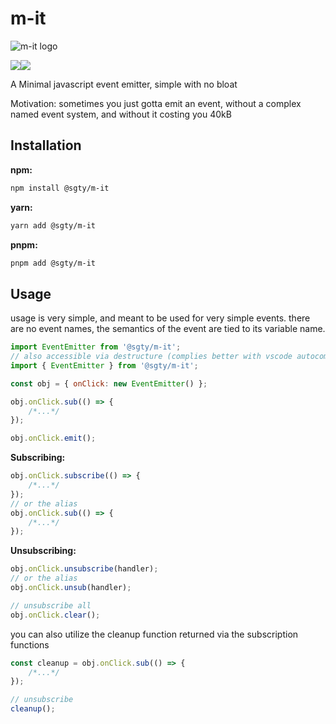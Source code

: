 # m-it

![m-it logo](https://github.com/LeRedditBro/m-it/blob/main/images/m-it.svg)

<p>
<img src="https://img.shields.io/badge/-No%20Dependencies%20%F0%9F%8D%83-brightgreen"/><img src="https://img.shields.io/bundlephobia/min/m-it"/>
</p>

A Minimal javascript event emitter, simple with no bloat

Motivation:
sometimes you just gotta emit an event, without a complex named event system, and without it costing you 40kB

## Installation

**npm:**

```bash
npm install @sgty/m-it
```

**yarn:**

```bash
yarn add @sgty/m-it
```

**pnpm:**

```bash
pnpm add @sgty/m-it
```

## Usage

usage is very simple, and meant to be used for very simple events.
there are no event names, the semantics of the event are tied to its variable name.

```js
import EventEmitter from '@sgty/m-it';
// also accessible via destructure (complies better with vscode autocomplete)
import { EventEmitter } from '@sgty/m-it';

const obj = { onClick: new EventEmitter() };

obj.onClick.sub(() => {
	/*...*/
});

obj.onClick.emit();
```

**Subscribing:**

```js
obj.onClick.subscribe(() => {
	/*...*/
});
// or the alias
obj.onClick.sub(() => {
	/*...*/
});
```

**Unsubscribing:**

```js
obj.onClick.unsubscribe(handler);
// or the alias
obj.onClick.unsub(handler);

// unsubscribe all
obj.onClick.clear();
```

you can also utilize the cleanup function returned via the subscription functions

```js
const cleanup = obj.onClick.sub(() => {
	/*...*/
});

// unsubscribe
cleanup();
```
